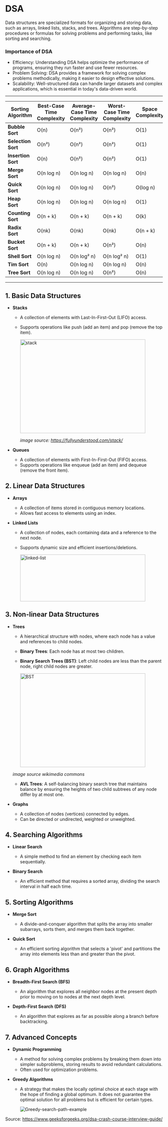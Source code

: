 # DSA

Data structures are specialized formats for organizing and storing data, such as arrays, linked lists, stacks, and trees. Algorithms are step-by-step procedures or formulas for solving problems and performing tasks, like sorting and searching.

### Importance of DSA

   - Efficiency: Understanding DSA helps optimize the performance of programs, ensuring they run faster and use fewer resources.
   - Problem Solving: DSA provides a framework for solving complex problems methodically, making it easier to design effective solutions.
   - Scalability: Well-structured data can handle larger datasets and complex applications, which is essential in today's data-driven world.

----------------------------------------------------------------------------------------------------------------------------------------------------------------------------------

 
| **Sorting Algorithm**   | **Best-Case Time Complexity** | **Average-Case Time Complexity** | **Worst-Case Time Complexity** | **Space Complexity** |
|-------------------------|-------------------------------|----------------------------------|---------------------------------|----------------------|
| **Bubble Sort**          | O(n)                          | O(n²)                            | O(n²)                           | O(1)                 |
| **Selection Sort**       | O(n²)                         | O(n²)                            | O(n²)                           | O(1)                 |
| **Insertion Sort**       | O(n)                          | O(n²)                            | O(n²)                           | O(1)                 |
| **Merge Sort**           | O(n log n)                    | O(n log n)                       | O(n log n)                      | O(n)                 |
| **Quick Sort**           | O(n log n)                    | O(n log n)                       | O(n²)                           | O(log n)             |
| **Heap Sort**            | O(n log n)                    | O(n log n)                       | O(n log n)                      | O(1)                 |
| **Counting Sort**        | O(n + k)                      | O(n + k)                         | O(n + k)                        | O(k)                 |
| **Radix Sort**           | O(nk)                         | O(nk)                            | O(nk)                           | O(n + k)             |
| **Bucket Sort**          | O(n + k)                      | O(n + k)                         | O(n²)                           | O(n)                 |
| **Shell Sort**           | O(n log n)                    | O(n log² n)                      | O(n log² n)                     | O(1)                 |
| **Tim Sort**             | O(n)                          | O(n log n)                       | O(n log n)                      | O(n)                 |
| **Tree Sort**            | O(n log n)                    | O(n log n)                       | O(n²)                           | O(n)                 |


-----------------------------------------------------------------------------------------------------------------------------------------------------------------------------------

## 1. Basic Data Structures
- **Stacks**
  - A collection of elements with Last-In-First-Out (LIFO) access.
  - Supports operations like push (add an item) and pop (remove the top item).

       <img src="https://github.com/user-attachments/assets/84effda8-3090-4be1-bd48-1578d8b7cca7" alt="stack" width="400" height="300" />

       *image source: https://fullyunderstood.com/stack/*

- **Queues**
  - A collection of elements with First-In-First-Out (FIFO) access.
  - Supports operations like enqueue (add an item) and dequeue (remove the front item).
  
## 2. Linear Data Structures
- **Arrays**
  - A collection of items stored in contiguous memory locations.
  - Allows fast access to elements using an index.
  
- **Linked Lists**
  - A collection of nodes, each containing data and a reference to the next node.
  - Supports dynamic size and efficient insertions/deletions.


      <img src = "https://github.com/user-attachments/assets/c45a3130-dd75-4099-a13e-8ffb0756e43e" alt="linked-list" width="400" height="150" />


## 3. Non-linear Data Structures
- **Trees**
  - A hierarchical structure with nodes, where each node has a value and references to child nodes.
  
  - **Binary Trees**: Each node has at most two children.
  
  - **Binary Search Trees (BST)**: Left child nodes are less than the parent node, right child nodes are greater.
    

      <img src = "https://github.com/user-attachments/assets/352f1d28-1b9c-4ddd-b492-f48d37e1dfe7" alt="BST" width="400" height="300" />
  
  *image source wikimedia commons*

  
  - **AVL Trees**: A self-balancing binary search tree that maintains balance by ensuring the heights of two child subtrees of any node differ by at most one.
    

     <!--  FOR AVL: <img src = "https://github.com/user-attachments/assets/acdfcfe9-0c52-443f-9bd0-73c70332ec16" alt="AVL" width="600" height="300" /> ''' -->

- **Graphs**
  - A collection of nodes (vertices) connected by edges.
  - Can be directed or undirected, weighted or unweighted.

## 4. Searching Algorithms
- **Linear Search**
  - A simple method to find an element by checking each item sequentially.
  
- **Binary Search**
  - An efficient method that requires a sorted array, dividing the search interval in half each time.

## 5. Sorting Algorithms
- **Merge Sort**
  - A divide-and-conquer algorithm that splits the array into smaller subarrays, sorts them, and merges them back together.
  
- **Quick Sort**
  - An efficient sorting algorithm that selects a 'pivot' and partitions the array into elements less than and greater than the pivot.

## 6. Graph Algorithms
- **Breadth-First Search (BFS)**
  - An algorithm that explores all neighbor nodes at the present depth prior to moving on to nodes at the next depth level.
  
- **Depth-First Search (DFS)**
  - An algorithm that explores as far as possible along a branch before backtracking.

## 7. Advanced Concepts
- **Dynamic Programming**
  - A method for solving complex problems by breaking them down into simpler subproblems, storing results to avoid redundant calculations.
  - Often used for optimization problems.
  
- **Greedy Algorithms**
  - A strategy that makes the locally optimal choice at each stage with the hope of finding a global optimum. It does not guarantee the optimal solution for all problems but is efficient for certain types.
 
    ![Greedy-search-path-example](https://github.com/user-attachments/assets/48cf442c-323f-4276-b67d-64f897bc48e3)



Source: https://www.geeksforgeeks.org/dsa-crash-course-interview-guide/


